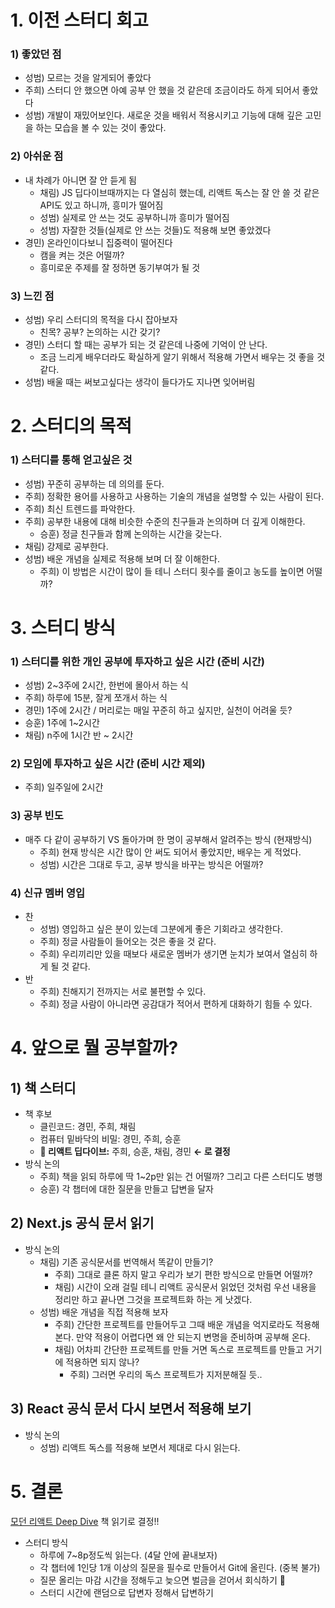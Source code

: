 # 1\. 이전 스터디 회고

### 1) 좋았던 점

-   성범) 모르는 것을 알게되어 좋았다
-   주희) 스터디 안 했으면 아예 공부 안 했을 것 같은데 조금이라도 하게 되어서 좋았다
-   성범) 개발이 재밌어보인다. 새로운 것을 배워서 적용시키고 기능에 대해 깊은 고민을 하는 모습을 볼 수 있는 것이 좋았다.

### 2) 아쉬운 점

-   내 차례가 아니면 잘 안 듣게 됨
    -   채림) JS 딥다이브때까지는 다 열심히 했는데, 리액트 독스는 잘 안 쓸 것 같은 API도 있고 하니까, 흥미가 떨어짐
    -   성범) 실제로 안 쓰는 것도 공부하니까 흥미가 떨어짐
    -   성범) 자잘한 것들(실제로 안 쓰는 것들)도 적용해 보면 좋았겠다
-   경민) 온라인이다보니 집중력이 떨어진다
    -   캠을 켜는 것은 어떨까?
    -   흥미로운 주제를 잘 정하면 동기부여가 될 것

### 3) 느낀 점

-   성범) 우리 스터디의 목적을 다시 잡아보자
    -   친목? 공부? 논의하는 시간 갖기?
-   경민) 스터디 할 때는 공부가 되는 것 같은데 나중에 기억이 안 난다.
    -   조금 느리게 배우더라도 확실하게 알기 위해서 적용해 가면서 배우는 것 좋을 것 같다.
-   성범) 배울 때는 써보고싶다는 생각이 들다가도 지나면 잊어버림

# 2\. 스터디의 목적

### 1) 스터디를 통해 얻고싶은 것

-   성범) 꾸준히 공부하는 데 의의를 둔다.
-   주희) 정확한 용어를 사용하고 사용하는 기술의 개념을 설명할 수 있는 사람이 된다.
-   주희) 최신 트렌드를 파악한다.
-   주희) 공부한 내용에 대해 비슷한 수준의 친구들과 논의하며 더 깊게 이해한다.
    -   승훈) 정글 친구들과 함께 논의하는 시간을 갖는다.
-   채림) 강제로 공부한다.
-   성범) 배운 개념을 실제로 적용해 보며 더 잘 이해한다.
    -   주희) 이 방법은 시간이 많이 들 테니 스터디 횟수를 줄이고 농도를 높이면 어떨까?

# 3\. 스터디 방식

### 1) 스터디를 위한 개인 공부에 투자하고 싶은 시간 (준비 시간)

-   성범) 2~3주에 2시간, 한번에 몰아서 하는 식
-   주희) 하루에 15분, 잘게 쪼개서 하는 식
-   경민) 1주에 2시간 / 머리로는 매일 꾸준히 하고 싶지만, 실천이 어려울 듯?
-   승훈) 1주에 1~2시간
-   채림) n주에 1시간 반 ~ 2시간

### 2) 모임에 투자하고 싶은 시간 (준비 시간 제외)

-   주희) 일주일에 2시간

### 3) 공부 빈도

-   매주 다 같이 공부하기 VS 돌아가며 한 명이 공부해서 알려주는 방식 (현재방식)
    -   주희) 현재 방식은 시간 많이 안 써도 되어서 좋았지만, 배우는 게 적었다.
    -   성범) 시간은 그대로 두고, 공부 방식을 바꾸는 방식은 어떨까?

### 4) 신규 멤버 영입

-   찬
    -   성범) 영입하고 싶은 분이 있는데 그분에게 좋은 기회라고 생각한다.
    -   주희) 정글 사람들이 들어오는 것은 좋을 것 같다.
    -   주희) 우리끼리만 있을 때보다 새로운 멤버가 생기면 눈치가 보여서 열심히 하게 될 것 같다.
-   반
    -   주희) 친해지기 전까지는 서로 불편할 수 있다.
    -   주희) 정글 사람이 아니라면 공감대가 적어서 편하게 대화하기 힘들 수 있다.

# 4\. 앞으로 뭘 공부할까?

## 1) 책 스터디

-   책 후보
    -   클린코드: 경민, 주희, 채림
    -   컴퓨터 밑바닥의 비밀: 경민, 주희, 승훈
    -   ****🩵** 리액트 딥다이브:** 주희, 승훈, 채림, 경민 **← 로 결정**
-   방식 논의
    -   주희) 책을 읽되 하루에 딱 1~2p만 읽는 건 어떨까? 그리고 다른 스터디도 병행
    -   승훈) 각 챕터에 대한 질문을 만들고 답변을 달자

## 2) Next.js 공식 문서 읽기

-   방식 논의
    -   채림) 기존 공식문서를 번역해서 똑같이 만들기?
        -   주희) 그대로 클론 하지 말고 우리가 보기 편한 방식으로 만들면 어떨까?
        -   채림) 시간이 오래 걸릴 테니 리액트 공식문서 읽었던 것처럼 우선 내용을 정리만 하고 끝나면 그것을 프로젝트화 하는 게 낫겠다.
    -   성범) 배운 개념을 직접 적용해 보자
        -   주희) 간단한 프로젝트를 만들어두고 그때 배운 개념을 억지로라도 적용해 본다. 만약 적용이 어렵다면 왜 안 되는지 변명을 준비하며 공부해 온다.
        -   채림) 어차피 간단한 프로젝트를 만들 거면 독스로 프로젝트를 만들고 거기에 적용하면 되지 않나?
            -   주희) 그러면 우리의 독스 프로젝트가 지저분해질 듯..

## 3) React 공식 문서 다시 보면서 적용해 보기

-   방식 논의
    -   성범) 리액트 독스를 적용해 보면서 제대로 다시 읽는다.

# 5\. 결론

[모던 리액트 Deep Dive](https://search.shopping.naver.com/book/catalog/43543026664?cat_id=50010920&frm=PBOKPRO&query=%EB%A6%AC%EC%95%A1%ED%8A%B8+deepdive&NaPm=ct%3Dluzl5ixc%7Cci%3D55d00ed0a2ed996630a6de5657eb6209669c4428%7Ctr%3Dboknx%7Csn%3D95694%7Chk%3D2b2f3b9c709423af0d6c9c62826368a1885ead84) 책 읽기로 결정!!

-   스터디 방식
    -   하루에 7~8p정도씩 읽는다. (4달 안에 끝내보자)
    -   각 챕터에 1인당 1개 이상의 질문을 필수로 만들어서 Git에 올린다. (중복 불가)
    -   질문 올리는 마감 시간을 정해두고 늦으면 벌금을 걷어서 회식하기 🍻
    -   스터디 시간에 랜덤으로 답변자 정해서 답변하기
